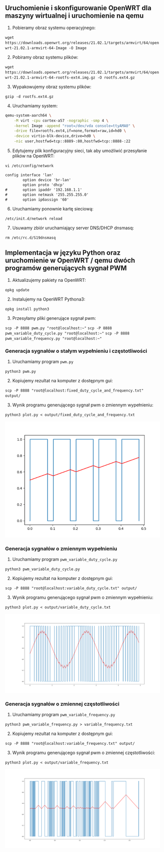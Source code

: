 ## Uruchomienie i skonfigurowanie OpenWRT dla maszyny wirtualnej i uruchomienie na qemu


1. Pobieramy obraz systemu operacyjnego:

`wget https://downloads.openwrt.org/releases/21.02.1/targets/armvirt/64/openwrt-21.02.1-armvirt-64-Image -O Image`

2. Pobiramy obraz systemu plików:

`wget https://downloads.openwrt.org/releases/21.02.1/targets/armvirt/64/openwrt-21.02.1-armvirt-64-rootfs-ext4.img.gz -O rootfs.ext4.gz`

3. Wypakowujemy obraz systemu plików:

`gzip -d rootfs.ext4.gz`

4. Uruchamiamy system:

```sh
qemu-system-aarch64 \
    -M virt -cpu cortex-a57 -nographic -smp 4 \
    -kernel Image -append "root=/dev/vda console=ttyAMA0" \
    -drive file=rootfs.ext4,if=none,format=raw,id=hd0 \
    -device virtio-blk-device,drive=hd0 \
    -nic user,hostfwd=tcp::8889-:80,hostfwd=tcp::8888-:22
```

5. Edytujemy plik konfiguracyjny sieci, tak aby umożliwić przesyłanie plików na OpenWRT:

`vi /etc/config/network`
```
config interface 'lan'
        option device 'br-lan'
        option proto 'dhcp'
#       option ipaddr '192.168.1.1'
#       option netmask '255.255.255.0'
#       option ip6assign '60'
```
6. Uruchamiamy ponownie kartę sieciową:

`/etc/init.d/network reload`

7. Usuwamy zbiór uruchamiający server DNS/DHCP dnsmasq:

`rm /etc/rc.d/S19dnsmasq`

## Implementacja w języku Python oraz uruchomienie w OpenWRT / qemu dwóch programów generujących sygnał PWM

1. Aktualizujemy pakiety na OpenWRT:

`opkg update`

2. Instalujemy na OpenWRT Pythona3:

`opkg install python3`

3. Przesyłamy pliki generujące sygnał pwm:

`scp -P 8888 pwm.py "root@localhost:~"`
`scp -P 8888 pwm_variable_duty_cycle.py "root@localhost:~"`
`scp -P 8888 pwm_variable_frequency.py "root@localhost:~"`

### Generacja sygnałów o stałym wypełnieniu i częstotliwości

1. Uruchamiamy program `pwm.py`

`python3 pwm.py`

2. Kopiujemy rezultat na komputer z dostępnym gui:

`scp -P 8888 "root@localhost:fixed_duty_cycle_and_frequency.txt" output/`

3. Wynik programu generującego sygnał pwm o zmiennym wypełnieniu:

`python3 plot.py < output/fixed_duty_cycle_and_frequency.txt`

![](./images/Fixed.png)

### Generacja sygnałów o zmiennym wypełnieniu

1. Uruchamiamy program `pwm_variable_duty_cycle.py`

`python3 pwm_variable_duty_cycle.py`

2. Kopiujemy rezultat na komputer z dostępnym gui:

`scp -P 8888 "root@localhost:variable_duty_cycle.txt" output/`

3. Wynik programu generującego sygnał pwm o zmiennym wypełnieniu:

`python3 plot.py < output/variable_duty_cycle.txt`

![](./images/Variable_duty_cycle.png)

### Generacja sygnałów o zmiennej częstotliwości

1. Uruchamiamy program `pwm_variable_frequency.py`

`python3 pwm_variable_frequency.py > variable_frequency.txt`

2. Kopiujemy rezultat na komputer z dostępnym gui:

`scp -P 8888 "root@localhost:variable_frequency.txt" output/`

3. Wynik programu generującego sygnał pwm o zmiennej częstotliwości:

`python3 plot.py < output/variable_frequency.txt`

![](./images/Variable_frequency.png)


